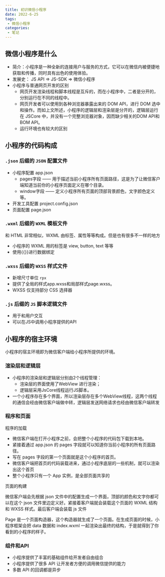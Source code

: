 ```yaml
---
title: 初识微信小程序
date: 2022-6-25
tags:
 - 微信小程序
categories:
 - 笔记
---
```


## 微信小程序是什么

- 简介：小程序是一种全新的连接用户与服务的方式，它可以在微信内被便捷地获取和传播，同时具有出色的使用体验。
- 发展史： JS API => JS-SDK => 微信小程序
- 小程序与普通网页开发的区别
  - 网页开发渲染线程和脚本线程是互斥的，而在小程序中，二者是分开的，分别运行在不同的线程中。
  - 网页开发者可以使用到各种浏览器暴露出来的 DOM API，进行 DOM 选中和操作。而如上文所述，小程序的逻辑层和渲染层是分开的，逻辑层运行在 JSCore 中，并没有一个完整浏览器对象，因而缺少相关的DOM API和BOM API。
  - 运行环境也有较大的区别

## 小程序的代码构成

### `.json` 后缀的 `JSON` 配置文件

- 小程序配置 app.json
  - pages字段 —— 用于描述当前小程序所有页面路径，这是为了让微信客户端知道当前你的小程序页面定义在哪个目录。
  - window字段 —— 定义小程序所有页面的顶部背景颜色，文字颜色定义等。
- 开发工具配置 project.config.json
- 页面配置 page.json

### `.wxml` 后缀的 `WXML` 模板文件

和 HTML 非常相似，WXML 由标签、属性等等构成。但是也有很多不一样的地方

- 小程序的 WXML 用的标签是 view, button, text 等等
- 使用{{}}进行数据绑定

### `.wxss` 后缀的 `WXSS` 样式文件

- 新增尺寸单位 `rpx`
- 提供了全局的样式app.wxss和局部样式page.wxss。
- WXSS 仅支持部分 CSS 选择器

### `.js` 后缀的 `JS` 脚本逻辑文件

- 用于和用户交互
- 可以在JS中调用小程序提供的API

## 小程序的宿主环境

小程序的宿主环境即为微信客户端给小程序所提供的环境。

### 渲染层和逻辑层
- 小程序的渲染层和逻辑层分别由2个线程管理：
  - 渲染层的界面使用了WebView 进行渲染；
  - 逻辑层采用JsCore线程运行JS脚本。
- 一个小程序存在多个界面，所以渲染层存在多个WebView线程，这两个线程的通信会经由微信客户端做中转，逻辑层发送网络请求也经由微信客户端转发

### 程序和页面

程序的加载
- 微信客户端在打开小程序之前，会把整个小程序的代码包下载到本地。  
- 紧接着通过 app.json 的 pages 字段就可以知道你当前小程序的所有页面路径。
- 写在 pages 字段的第一个页面就是这个小程序的首页。
- 微信客户端把首页的代码装载进来，通过小程序底层的一些机制，就可以渲染出这个首页
- 整个小程序只有一个 App 实例，是全部页面共享的

页面的构建

微信客户端会先根据 json 文件中的配置生成一个界面，顶部的颜色和文字你都可以在这个 json 文件里边定义好。紧接着客户端就会装载这个页面的 WXML 结构和 WXSS 样式。最后客户端会装载 js 文件

Page 是一个页面构造器，这个构造器就生成了一个页面。在生成页面的时候，小程序框架会把 data 数据和 index.wxml 一起渲染出最终的结构，于是就得到了你看到的小程序的样子。

### 组件和API

- 小程序提供了丰富的基础组件给开发者自由组合
- 小程序提供了很多 API 让开发者方便的调用微信提供的能力
- 多数 API 的回调都是异步
